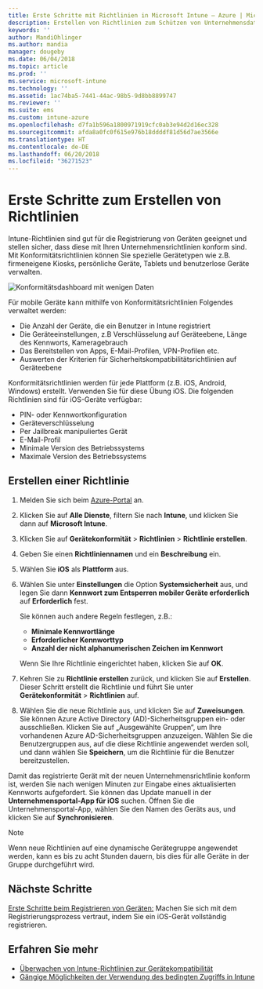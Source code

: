 ```yaml
---
title: Erste Schritte mit Richtlinien in Microsoft Intune – Azure | Microsoft-Dokumentation
description: Erstellen von Richtlinien zum Schützen von Unternehmensdaten und Verwalten von Geräten, die Endbenutzer verwenden, um auf Unternehmensressourcen zuzugreifen. Weisen Sie die Richtlinien anschließend Gruppen zu.
keywords: ''
author: MandiOhlinger
ms.author: mandia
manager: dougeby
ms.date: 06/04/2018
ms.topic: article
ms.prod: ''
ms.service: microsoft-intune
ms.technology: ''
ms.assetid: 1ac74ba5-7441-44ac-98b5-9d8bb8899747
ms.reviewer: ''
ms.suite: ems
ms.custom: intune-azure
ms.openlocfilehash: d7fa1b596a1800971919cfc0ab3e94d2d16ec328
ms.sourcegitcommit: afda8a0fc0f615e976b18ddddf81d56d7ae3566e
ms.translationtype: HT
ms.contentlocale: de-DE
ms.lasthandoff: 06/20/2018
ms.locfileid: "36271523"
---
```

# <a name="get-started-with-creating-policies"></a>Erste Schritte zum Erstellen von Richtlinien

Intune-Richtlinien sind gut für die Registrierung von Geräten geeignet und stellen sicher, dass diese mit Ihren Unternehmensrichtlinien konform sind. Mit Konformitätsrichtlinien können Sie spezielle Gerätetypen wie z.B. firmeneigene Kiosks, persönliche Geräte, Tablets und benutzerlose Geräte verwalten.

![Konformitätsdashboard mit wenigen Daten](/intune/media/generic-compliance-dashboard.png)

Für mobile Geräte kann mithilfe von Konformitätsrichtlinien Folgendes verwaltet werden:

* Die Anzahl der Geräte, die ein Benutzer in Intune registriert
* Die Geräteeinstellungen, z.B Verschlüsselung auf Geräteebene, Länge des Kennworts, Kameragebrauch
* Das Bereitstellen von Apps, E-Mail-Profilen, VPN-Profilen etc.
* Auswerten der Kriterien für Sicherheitskompatibilitätsrichtlinien auf Geräteebene

Konformitätsrichtlinien werden für jede Plattform (z.B. iOS, Android, Windows) erstellt. Verwenden Sie für diese Übung iOS. Die folgenden Richtlinien sind für iOS-Geräte verfügbar:

* PIN- oder Kennwortkonfiguration
* Geräteverschlüsselung
* Per Jailbreak manipuliertes Gerät
* E-Mail-Profil
* Minimale Version des Betriebssystems
* Maximale Version des Betriebssystems

## <a name="create-a-policy"></a>Erstellen einer Richtlinie

1. Melden Sie sich beim [Azure-Portal](https://portal.azure.com) an.
2. Klicken Sie auf **Alle Dienste**, filtern Sie nach **Intune**, und klicken Sie dann auf **Microsoft Intune**.
3. Klicken Sie auf **Gerätekonformität** > **Richtlinien** > **Richtlinie erstellen**.
4. Geben Sie einen **Richtliniennamen** und ein **Beschreibung** ein. 
5. Wählen Sie **iOS** als **Plattform** aus.
6. Wählen Sie unter **Einstellungen** die Option **Systemsicherheit** aus, und legen Sie dann **Kennwort zum Entsperren mobiler Geräte erforderlich** auf **Erforderlich** fest. 

    Sie können auch andere Regeln festlegen, z.B.: 
    - **Minimale Kennwortlänge**
    - **Erforderlicher Kennworttyp**
    - **Anzahl der nicht alphanumerischen Zeichen im Kennwort**
    
    Wenn Sie Ihre Richtlinie eingerichtet haben, klicken Sie auf **OK**.
  
7. Kehren Sie zu **Richtlinie erstellen** zurück, und klicken Sie auf **Erstellen**. Dieser Schritt erstellt die Richtlinie und führt Sie unter **Gerätekonformität** > **Richtlinien** auf.
8. Wählen Sie die neue Richtlinie aus, und klicken Sie auf **Zuweisungen**. Sie können Azure Active Directory (AD)-Sicherheitsgruppen ein- oder ausschließen.
Klicken Sie auf „Ausgewählte Gruppen“, um Ihre vorhandenen Azure AD-Sicherheitsgruppen anzuzeigen. Wählen Sie die Benutzergruppen aus, auf die diese Richtlinie angewendet werden soll, und dann wählen Sie **Speichern**, um die Richtlinie für die Benutzer bereitzustellen.

Damit das registrierte Gerät mit der neuen Unternehmensrichtlinie konform ist, werden Sie nach wenigen Minuten zur Eingabe eines aktualisierten Kennworts aufgefordert. Sie können das Update manuell in der **Unternehmensportal-App für iOS** suchen. Öffnen Sie die Unternehmensportal-App, wählen Sie den Namen des Geräts aus, und klicken Sie auf **Synchronisieren**.

> [!NOTE]
> Wenn neue Richtlinien auf eine dynamische Gerätegruppe angewendet werden, kann es bis zu acht Stunden dauern, bis dies für alle Geräte in der Gruppe durchgeführt wird.

## <a name="next-steps"></a>Nächste Schritte

[Erste Schritte beim Registrieren von Geräten:](get-started-enroll.md) Machen Sie sich mit dem Registrierungsprozess vertraut, indem Sie ein iOS-Gerät vollständig registrieren.

## <a name="learn-more"></a>Erfahren Sie mehr

* [Überwachen von Intune-Richtlinien zur Gerätekompatibilität](compliance-policy-monitor.md)
* [Gängige Möglichkeiten der Verwendung des bedingten Zugriffs in Intune](conditional-access-intune-common-ways-use.md)
